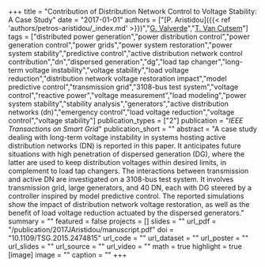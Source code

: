 +++
title = "Contribution of Distribution Network Control to Voltage Stability: A Case Study"
date = "2017-01-01"
authors = ["[P. Aristidou]({{< ref 'authors/petros-aristidou/_index.md' >}})","[G. Valverde](http://scholar.google.co.uk/citations?user=Uy6MCt4AAAAJ)","[T. Van Cutsem](https://scholar.google.com/citations?user=rFDmBaIAAAAJ)"]
tags = ["distributed power generation","power distribution control","power generation control","power grids","power system restoration","power system stability","predictive control","active distribution network control contribution","dn","dispersed generation","dg","load tap changer","long-term voltage instability","voltage stability","load voltage reduction","distribution network voltage restoration impact","model predictive control","transmission grid","3108-bus test system","voltage control","reactive power","voltage measurement","load modeling","power system stability","stability analysis","generators","active distribution networks (dn)","emergency control","load voltage reduction","voltage control","voltage stability"]
publication_types = ["2"]
publication = "_IEEE Transactions on Smart Grid_"
publication_short = ""
abstract = "A case study dealing with long-term voltage instability in systems hosting active distribution networks (DN) is reported in this paper. It anticipates future situations with high penetration of dispersed generation (DG), where the latter are used to keep distribution voltages within desired limits, in complement to load tap changers. The interactions between transmission and active DN are investigated on a 3108-bus test system. It involves transmission grid, large generators, and 40 DN, each with DG steered by a controller inspired by model predictive control. The reported simulations show the impact of distribution network voltage restoration, as well as the benefit of load voltage reduction actuated by the dispersed generators."
summary = ""
featured = false
projects = []
slides = ""
url_pdf = "/publication/2017JAristidou/manuscript.pdf"
doi = "10.1109/TSG.2015.2474815"
url_code = ""
url_dataset = ""
url_poster = ""
url_slides = ""
url_source = ""
url_video = ""
math = true
highlight = true
[image]
image = ""
caption = ""
+++

